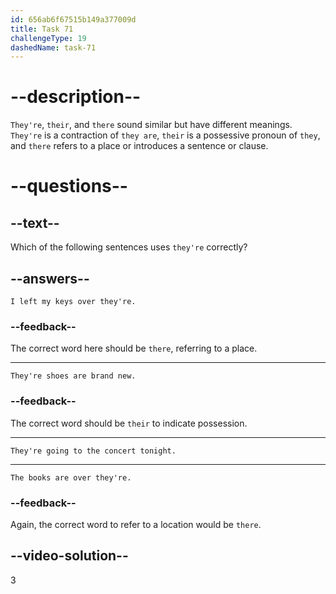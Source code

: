 ```yaml
---
id: 656ab6f67515b149a377009d
title: Task 71
challengeType: 19
dashedName: task-71
---
```


# --description--

`They're`, `their`, and `there` sound similar but have different meanings. `They're` is a contraction of `they are`, `their` is a possessive pronoun of `they`, and `there` refers to a place or introduces a sentence or clause.

# --questions--

## --text--

Which of the following sentences uses `they're` correctly?

## --answers--

`I left my keys over they're.`

### --feedback--

The correct word here should be `there`, referring to a place.

---

`They're shoes are brand new.`

### --feedback--

The correct word should be `their` to indicate possession.

---

`They're going to the concert tonight.`

---

`The books are over they're.`

### --feedback--

Again, the correct word to refer to a location would be `there`.

## --video-solution--

3
